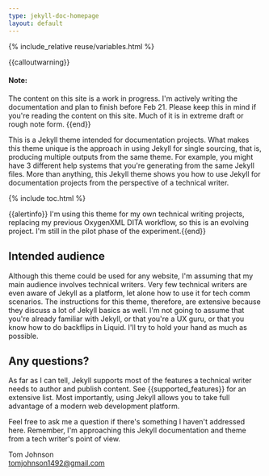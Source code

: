 ```yaml
---
type: jekyll-doc-homepage
layout: default
---
```

{% include_relative reuse/variables.html %}

{{calloutwarning}}<h4>Note:</h4> The content on this site is a work in progress. I'm actively writing the documentation and plan to finish before Feb 21. Please keep this in mind if you're reading the content on this site. Much of it is in extreme draft or rough note form. {{end}}

This is a Jekyll theme intended for documentation projects. What makes this theme unique is the approach in using Jekyll for single sourcing, that is, producing multiple outputs from the same theme. For example, you might have 3 different help systems that you're generating from the same Jekyll files. More than anything, this Jekyll theme shows you how to use Jekyll for documentation projects from the perspective of a technical writer. 

{% include toc.html %}

{{alertinfo}} I'm using this theme for my own technical writing projects, replacing my previous OxygenXML DITA workflow, so this is an evolving project. I'm still in the pilot phase of the experiment.{{end}}

## Intended audience

Although this theme could be used for any website, I'm assuming that my main audience involves technical writers. Very few technical writers are even aware of Jekyll as a platform, let alone how to use it for tech comm scenarios. The instructions for this theme, therefore, are extensive because they discuss a lot of Jekyll basics as well. I'm not going to assume that you're already familiar with Jekyll, or that you're a UX guru, or that you know how to do backflips in Liquid. I'll try to hold your hand as much as possible.


## Any questions?

As far as I can tell, Jekyll supports most of the features a technical writer needs to author and publish content. See {{supported_features}} for an extensive list. Most importantly, using Jekyll allows you to take full advantage of a modern web development platform. 

Feel free to ask me a question if there's something I haven't addressed here. Remember, I'm approaching this Jekyll documentation and theme from a tech writer's point of view.

Tom Johnson <br /><a href="mailto:">tomjohnson1492@gmail.com</a>

























